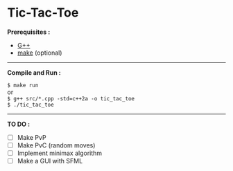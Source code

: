 # Tic-Tac-Toe

**Prerequisites :**

- <a href="https://gcc.gnu.org/">G++</a>
- <a href="https://www.gnu.org/software/make/">make</a> (optional)

***

**Compile and Run :**

``$ make run`` <br />
or <br />
``$ g++ src/*.cpp -std=c++2a -o tic_tac_toe`` <br />
``$ ./tic_tac_toe``

***

**TO DO :**

- [ ] Make PvP <br />
- [ ] Make PvC (random moves) <br />
- [ ] Implement minimax algorithm <br />
- [ ] Make a GUI with SFML <br />